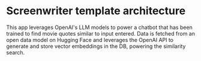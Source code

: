 # Screenwriter template architecture

This app leverages OpenAI's LLM models to power a chatbot that has been trained to find movie quotes similar to input entered. Data is fetched from an open data model on Hugging Face and leverages the OpenAI API to generate and store vector embeddings in the DB, powering the similarity search.